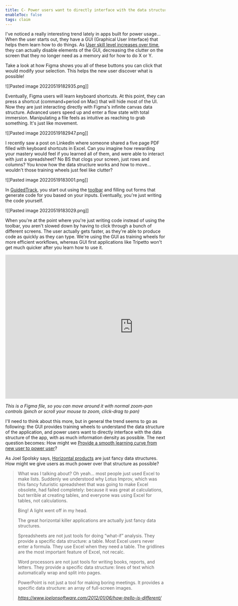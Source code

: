 ```yaml
---
title: C- Power users want to directly interface with the data structure of the app
enableToc: false
tags: claim
---
```

I've noticed a really interesting trend lately in apps built for power usage... When the user starts out, they have a GUI (Graphical User Interface) that helps them learn how to do things. As [User skill level increases over time](https://robhaisfield.com/notes/user-skill-level-increases-over-time), they can actually disable elements of the GUI, decreasing the clutter on the screen that they no longer need as a memory aid for how to do X or Y.

Take a look at how Figma shows you all of these buttons you can click that would modify your selection. This helps the new user discover what is possible!

![[Pasted image 20220519182935.png]]

Eventually, Figma users will learn keyboard shortcuts. At this point, they can press a shortcut (command+period on Mac) that will hide most of the UI. Now they are just interacting directly with Figma's infinite canvas data structure. Advanced users speed up and enter a flow state with total immersion. Manipulating a file feels as intuitive as reaching to grab something. It's just like movement.

![[Pasted image 20220519182947.png]]

I recently saw a post on LinkedIn where someone shared a five page PDF filled with keyboard shortcuts in Excel. Can you imagine how rewarding your mastery would feel if you learned all of them, and were able to interact with just a spreadsheet? No BS that clogs your screen, just rows and columns? You know how the data structure works and how to move... wouldn't those training wheels just feel like clutter?

![[Pasted image 20220519183001.png]]

In [GuidedTrack](https://robhaisfield.com/notes/GuidedTrack), you start out using the [toolbar](https://robhaisfield.com/notes/guidedtrack-toolbar) and filling out forms that generate code for you based on your inputs. Eventually, you're just writing the code yourself.

![[Pasted image 20220519183029.png]]

When you're at the point where you're just writing code instead of using the toolbar, you aren't slowed down by having to click through a bunch of different screens. The user actually gets faster, as they're able to produce code as quickly as they can type. We're using the GUI as training wheels for more efficient workflows, whereas GUI first applications like Tripetto won't get much quicker after you learn how to use it.

<iframe style="border: 1px solid rgba(0, 0, 0, 0.1);" width="800" height="450" src="https://www.figma.com/embed?embed_host=share&url=https%3A%2F%2Fwww.figma.com%2Ffile%2FdTePTU7khNGg53ho1pbH8S%2FDSL-vs.-GUI-Speed-Comparison%3Fnode-id%3D23%253A0" allowfullscreen></iframe>

*This is a Figma file, so you can move around it with normal zoom-pan controls (pinch or scroll your mouse to zoom, click-drag to pan)*

I'll need to think about this more, but in general the trend seems to go as following: the GUI provides training wheels to understand the data structure of the application, and power users want to directly interface with the data structure of the app, with as much information density as possible. The next question becomes: How might we [Provide a smooth learning curve from new user to power user](https://robhaisfield.com/notes/Provide-a-smooth-learning-curve-from-new-user-to-power-user)?

As Joel Spolsky says, [Horizontal products](https://robhaisfield.com/notes/Horizontal-product) are just fancy data structures. How might we give users as much power over that structure as possible?

<blockquote class="quoteback" darkmode="" data-title="How%20Trello%20is%20different" data-author="" cite="https://www.joelonsoftware.com/2012/01/06/how-trello-is-different/"><p>What was I talking about? Oh yeah… most people just used Excel to make lists. Suddenly we understood why Lotus Improv, which was this fancy futuristic spreadsheet that was going to make Excel obsolete, had failed completely: because it was great at calculations, but terrible at creating tables, and everyone was using Excel for tables, not calculations.</p><p>Bing! A light went off in my head. </p><p>The great horizontal killer applications are actually just fancy data structures.</p><p>Spreadsheets are not just tools for doing “what-if” analysis. They provide a specific data structure: a table. Most Excel users never enter a formula. They use Excel when they need a table. The gridlines are the most important feature of Excel, not recalc.</p><p>Word processors are not just tools for writing books, reports, and letters. They provide a specific data structure: lines of text which automatically wrap and split into pages. </p><p>PowerPoint is not just a tool for making boring meetings. It provides a specific data structure: an array of full-screen images.&nbsp;</p><footer> <cite><a href="https://www.joelonsoftware.com/2012/01/06/how-trello-is-different/">https://www.joelonsoftware.com/2012/01/06/how-trello-is-different/</a></cite></footer></blockquote><script note="" src="https://cdn.jsdelivr.net/gh/Blogger-Peer-Review/quotebacks@1/quoteback.js"></script>